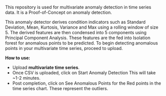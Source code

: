 This repository is used for multivariate anomaly detection in time series data. It is a Proof-of-Concept on anomaly detection. 

This anomaly detector derives condition indicators such as Standard Deviation, Mean, Kurtosis, Variance and Max using a rolling window of size 5. The derived features are then condensed into 5 components using Principal Component Analysis. These features are the fed into Isolation forest for anomalous points to be predicted. To begin detecting anomalous points in your multivariate time series, proceed to upload.


**How to use:**

- Upload **multivariate time series**.
- Once CSV is uploaded, click on Start Anomaly Detection
This will take ~1-2 minutes. 
- Post completion, click on See Anomalous Points for the Red points in the time series chart. These represent the outliers.